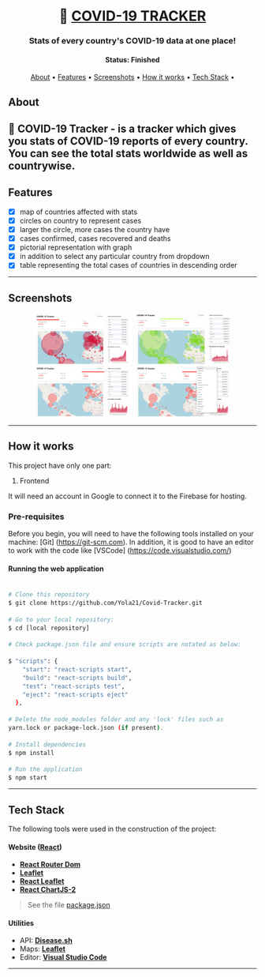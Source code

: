 <h1 align="center">
   🦠 <a href=""> COVID-19 TRACKER </a>
</h1>

<h3 align="center">
    Stats of every country's COVID-19 data at one place!
</h3>

<h4 align="center"> 
	 Status: Finished
</h4>

<p align="center">
 <a href="#about">About</a> •
 <a href="#features">Features</a> •
 <a href="#screenshots">Screenshots</a> • 
 <a href="#how-it-works">How it works</a> • 
 <a href="#tech-stack">Tech Stack</a> •
</p>


## About

🦠 COVID-19 Tracker - is a tracker which gives you stats of COVID-19 reports of every country. You can see the total stats worldwide as well as countrywise.
---

## Features

   - [x] map of countries affected with stats
   - [x] circles on country to represent cases
   - [x] larger the circle, more cases the country have
   - [x] cases confirmed, cases recovered and deaths
   - [x] pictorial representation with graph
   - [x] in addition to select any particular country from dropdown
   - [x] table representing the total cases of countries in descending order

---

## Screenshots

<p align="center">
  <img alt="cases" src="https://github.com/Yola21/Covid-Tracker/blob/main/Screenshots/Screenshot%20(234).png" width="200px">

  <img alt="cases" src="https://github.com/Yola21/Covid-Tracker/blob/main/Screenshots/Screenshot%20(235).png" width="200px">
  
  <img alt="cases" src="https://github.com/Yola21/Covid-Tracker/blob/main/Screenshots/Screenshot%20(236).png" width="200px">
  
  <img alt="cases" src="https://github.com/Yola21/Covid-Tracker/blob/main/Screenshots/Screenshot%20(238).png" width="200px">
</p>

---

## How it works

This project have only one part:
1. Frontend

It will need an account in Google to connect it to the Firebase for hosting.

### Pre-requisites

Before you begin, you will need to have the following tools installed on your machine:
[Git] (https://git-scm.com).
In addition, it is good to have an editor to work with the code like [VSCode] (https://code.visualstudio.com/)

#### Running the web application

```bash

# Clone this repository
$ git clone https://github.com/Yola21/Covid-Tracker.git

# Go to your local repository:
$ cd [local repository]

# Check package.json file and ensure scripts are notated as below:

$ "scripts": {
    "start": "react-scripts start",
    "build": "react-scripts build",
    "test": "react-scripts test",
    "eject": "react-scripts eject"
  },
  
# Delete the node_modules folder and any 'lock' files such as 
yarn.lock or package-lock.json (if present).

# Install dependencies
$ npm install

# Run the application
$ npm start

```

---

## Tech Stack

The following tools were used in the construction of the project:

#### **Website**  ([React](https://reactjs.org/))

-   **[React Router Dom](https://github.com/ReactTraining/react-router/tree/master/packages/react-router-dom)**
-   **[Leaflet](https://react-leaflet.js.org/en/)**
-   **[React Leaflet](https://react-leaflet.js.org/)**
-   **[React ChartJS-2](https://www.npmjs.com/package/react-chartjs-2)**

> See the file  [package.json](https://github.com/Yola21/Covid-Tracker/blob/main/package.json)

#### [](https://github.com/tgmarinho/Ecoleta#utilit%C3%A1rios)**Utilities**

-   API:  **[Disease.sh](https://disease.sh/)**  
-   Maps:  **[Leaflet](https://react-leaflet.js.org/en/)**
-   Editor:  **[Visual Studio Code](https://code.visualstudio.com/)** 

---
